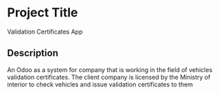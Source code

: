 # Project Title

Validation Certificates App

## Description

An Odoo as a system for  company that is working in the field of vehicles
validation certificates. The client company is licensed by the Ministry of interior to check vehicles and
issue validation certificates to them


